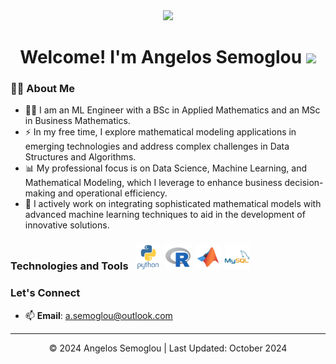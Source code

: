 <div id="header" align="center">
  <img src="https://media.giphy.com/media/dWesBcTLavkZuG35MI/giphy.gif" width="370"/> 
</div>

<h1>
  <div align="center"> Welcome! I'm Angelos Semoglou
    <img src="https://media.giphy.com/media/hvRJCLFzcasrR4ia7z/giphy.gif" width="30px"/>
  </h1>

### :man_technologist: About Me 
- :man_student: I am an ML Engineer with a BSc in Applied Mathematics and an MSc in Business Mathematics.
- ⚡ In my free time, I explore mathematical modeling applications in emerging technologies and address complex challenges in Data Structures and Algorithms.
- 📊 My professional focus is on Data Science, Machine Learning, and Mathematical Modeling, which I leverage to enhance business decision-making and operational efficiency.
- 🔬 I actively work on integrating sophisticated mathematical models with advanced machine learning techniques to aid in the development of innovative solutions.

<h3>Technologies and Tools &nbsp;
<img src="https://github.com/devicons/devicon/blob/master/icons/python/python-original-wordmark.svg" title="Python" alt="Python logo" width="40" height="40"/>&nbsp;
<img src="https://github.com/devicons/devicon/blob/master/icons/r/r-original.svg" title="R" alt="R logo" width="40" height="40"/>&nbsp;
<img src="https://github.com/devicons/devicon/blob/master/icons/matlab/matlab-original.svg" title="Matlab" alt="Matlab logo" width="40" height="40"/>&nbsp;
<img src="https://github.com/devicons/devicon/blob/master/icons/mysql/mysql-original-wordmark.svg" title="MySQL" alt="MySQL logo" width="40" height="40"/>&nbsp;
</h3>


### Let's Connect
- 📫 **Email**: [a.semoglou@outlook.com](mailto:a.semoglou@outlook.com)

</div>

<footer>
  <hr>
  <p align="center">© 2024 Angelos Semoglou | Last Updated: October 2024</p>
</footer>
